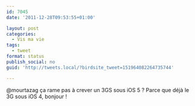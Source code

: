 ```yaml
---
id: 7045
date: '2011-12-28T09:53:55+01:00'

layout: post
categories:
  - Vis ma vie
tags:
  - tweet
format: status
publish_social: no
guid: 'http://tweets.local/?birdsite_tweet=151964082264735744'

---
```


@mourtazag ça rame pas à crever un 3GS sous iOS 5 ? Parce que déjà le 3G sous iOS 4, bonjour !